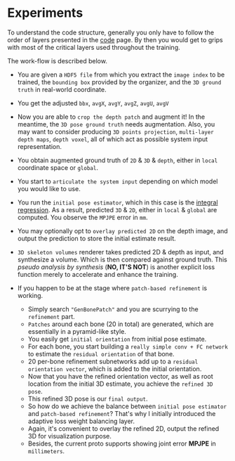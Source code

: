 # Experiments

To understand the code structure, generally you only have to follow the order of layers presented in the [code](https://github.com/strawberryfg/Senorita-HANDS19-Pose/tree/master/src/network_layers) page. By then you would get to grips with most of the critical layers used throughout the training.

The work-flow is described below.

* You are given a ```HDF5 file``` from which you extract the ```image index``` to be trained, the ```bounding box``` provided by the organizer, and the ```3D ground truth``` in real-world coordinate.

* You get the adjusted ```bbx```, ```avgX```, ```avgY```, ```avgZ```, ```avgU```, ```avgV```

* Now you are able to ```crop the depth patch``` and augment it! In the meantime, the ```3D pose ground truth``` needs augmentation. Also, you may want to consider producing ```3D points projection```, ```multi-layer depth maps```, ```depth voxel```, all of which act as possible system input representation.

* You obtain augmented ground truth of ```2D``` & ```3D``` & ```depth```, either in ```local``` coordinate space or ```global```.

* You start to ```articulate the system input``` depending on which model you would like to use.

* You run the ```initial pose estimator```, which in this case is the [integral regression](https://github.com/strawberryfg/int-3dhuman-I1). As a result, predicted ```3D``` & ```2D```, either in ```local``` & ```global``` are computed. You observe the ```MPJPE``` error in ```mm```. 

* You may optionally opt to ```overlay predicted 2D``` on the depth image, and output the prediction to store the initial estimate result.

* ```3D skeleton volumes``` renderer takes predicted 2D & depth as input, and synthesize a volume. Which is then compared against ground truth. This *pseudo analysis by synthesis* (**NO, IT'S NOT**) is another explicit loss function merely to accelerate and enhance the training.

* If you happen to be at the stage where ```patch-based refinement``` is working.
  - Simply search ```"GenBonePatch"``` and you are scurrying to the ```refinement``` part. 
  - ```Patches``` around each bone (20 in total) are generated, which are essentially in a pyramid-like style.
  - You easily get ```initial orientation``` from initial pose estimate.
  - For each bone, you start building a ```really simple conv + FC network``` to estimate the ```residual orientation``` of that bone.
  - 20 per-bone refinement subnetworks add up to a ```residual orientation vector```, which is added to the initial orientation.
  - Now that you have the refined orientation vector, as well as root location from the initial 3D estimate, you achieve the ```refined 3D pose```.
  - This refined 3D pose is our ```final output```.
  - So how do we achieve the balance between ```initial pose estimator``` and ```patch-based refinement```? That's why I initially introduced the adaptive loss weight balancing layer.
  - Again, it's convenient to overlay the refined 2D, output the refined 3D for visualization purpose.
  - Besides, the current proto supports showing joint error **MPJPE** in ```millimeters```. 